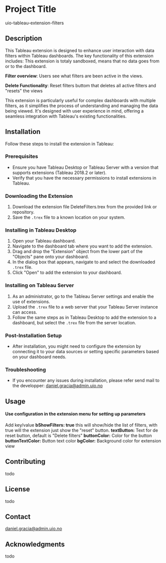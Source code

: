 # Project Title
uio-tableau-extension-filters

## Description
This Tableau extension is designed to enhance user interaction with data filters within Tableau dashboards. The key functionality of this extension includes:
This extension is totaly sandboxed, means that no data goes from or to the dashboard.

**Filter overview**: Users see what filters are been active in the views.

**Delete Functionality**: Reset filters buttom that deletes all active filters and "resets"  the views

This extension is particularly useful for complex dashboards with multiple filters, as it simplifies the process of understanding and managing the data being viewed. It's designed with user experience in mind, offering a seamless integration with Tableau's existing functionalities.

## Installation

Follow these steps to install the extension in Tableau:

### Prerequisites
- Ensure you have Tableau Desktop or Tableau Server with a version that supports extensions (Tableau 2018.2 or later).
- Verify that you have the necessary permissions to install extensions in Tableau.

### Downloading the Extension
1. Download the extension file DeleteFilters.trex from the provided link or repository.
2. Save the `.trex` file to a known location on your system.

### Installing in Tableau Desktop
1. Open your Tableau dashboard.
2. Navigate to the dashboard tab where you want to add the extension.
3. Drag and drop the "Extension" object from the lower part of the "Objects" pane onto your dashboard.
4. In the dialog box that appears, navigate to and select the downloaded `.trex` file.
5. Click "Open" to add the extension to your dashboard.

### Installing on Tableau Server
1. As an administrator, go to the Tableau Server settings and enable the use of extensions.
2. Upload the `.trex` file to a web server that your Tableau Server instance can access.
3. Follow the same steps as in Tableau Desktop to add the extension to a dashboard, but select the `.trex` file from the server location.

### Post-Installation Setup
- After installation, you might need to configure the extension by connecting it to your data sources or setting specific parameters based on your dashboard needs.

### Troubleshooting
- If you encounter any issues during installation, please refer send mail to the developper: daniel.gracia@admin.uio.no


## Usage
#### Use configuration in the extension menu for setting up parameters

Add key/value
**bShowFilters: true** this will show/hide the list of filters, with true will the extension just show the "reset" button.
**textButton:** Text for de reset button, default is "Delete filters"
**buttonColor:** Color for the button
**buttonTextColor:** Button text color
**bgColor:** Background color for extension view

## Contributing
todo

## License
todo

## Contact
daniel.gracia@admin.uio.no

## Acknowledgments
todo


